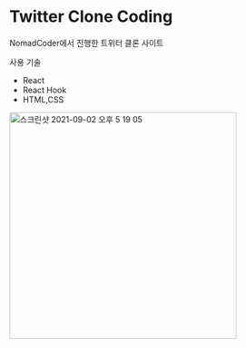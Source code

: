 <h1>Twitter Clone Coding</h1>

<p>NomadCoder에서 진행한 트위터 클론 사이트</p>

사용 기술

<ul>
<li>React</li>
<li>React Hook</li>
<li>HTML,CSS</li>

</ul>

<img width="400" alt="스크린샷 2021-09-02 오후 5 19 05" src="https://user-images.githubusercontent.com/74946505/131808633-c5b33c0a-8db9-419d-a301-10468b706744.png">
